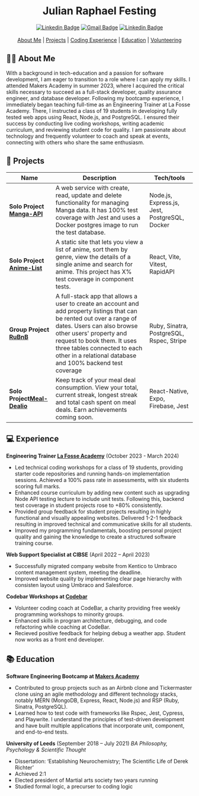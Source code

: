 <div align="center">
  <h1>Julian Raphael Festing</h1>
  <a href="https://www.linkedin.com/in/julian-r-f"><img src="https://img.shields.io/badge/-LinkedIn-0A66C2?logo=linkedin&style=for-the-badge" alt="Linkedin Badge" /></a>
  <a href="mailto:julfesting@gmail.com"><img src="https://img.shields.io/badge/-gmail-EA4335?logo=gmail&logoColor=white&style=for-the-badge" alt="Gmail Badge" /></a>
  <a href="https://github.com/Raphael40"><img src="https://img.shields.io/badge/-github-181717?logo=github&logoColor=white&style=for-the-badge" alt="Linkedin Badge" /></a>
  <br>
  <br>
  <div>
    <a href="#-about-me">About Me</a> | 
    <a href="#-projects">Projects</a> |
    <a href="#-experience">Coding Experience</a> |
    <a href="#-education">Education</a> |
    <a href="#-volunteering">Volunteering</a>
  </div>
</div>

## 👨‍💻 About Me

With a background in tech-education and a passion for software development, I am eager to transition to a role where I can apply my skills. I attended Makers Academy in summer 2023, where I acquired the critical skills necessary to succeed as a full-stack developer, quality assurance engineer, and database developer. Following my bootcamp experience, I immediately began teaching full-time as an Engineering Trainer at La Fosse Academy. There, I instructed a class of 19 students in developing fully tested web apps using React, Node.js, and PostgreSQL. I ensured their success by conducting live coding workshops, writing academic curriculum, and reviewing student code for quality. I am passionate about technology and frequently volunteer to coach and speak at events, connecting with others who share the same enthusiasm.

## 📖 Projects

| Name                                                                    | Description                                                                                                                                                                                                                                                                                                 | Tech/tools                                    |
| ----------------------------------------------------------------------- | ----------------------------------------------------------------------------------------------------------------------------------------------------------------------------------------------------------------------------------------------------------------------------------------------------------- | --------------------------------------------- |
| **Solo Project [Manga-API](https://github.com/Raphael40/Manga-API)**    | A web service with create, read, update and delete functionality for managing Manga data. It has 100% test coverage with Jest and uses a Docker postgres image to run the test database.                                                                                                                    | Node.js, Express.js, Jest, PostgreSQL, Docker |
| **Solo Project [Anime-List](https://github.com/Raphael40/Anime-List)**  | A static site that lets you view a list of anime, sort them by genre, view the details of a single anime and search for anime. This project has X% test coverage in component tests.                                                                                                                        | React, Vite, Vitest, RapidAPI                 |
| **Group Project [RuBnB](https://github.com/Raphael40/RuBnB)**           | A full-stack app that allows a user to create an account and add property listings that can be rented out over a range of dates. Users can also browse other users' property and request to book them. It uses three tables connected to each other in a relational database and 100% backend test coverage | Ruby, Sinatra, PostgreSQL, Rspec, Stripe      |
| **Solo Project[Meal-Dealio](https://github.com/Raphael40/Meal-Dealio)** | Keep track of your meal deal consumption. View your total, current streak, longest streak and total cash spent on meal deals. Earn achievements coming soon.                                                                                                                                                | React-Native, Expo, Firebase, Jest            |

## 💻 Experience

**Engineering Trainer [La Fosse Academy](https://www.lafosseacademy.com/)** (October 2023 - March 2024)

- Led technical coding workshops for a class of 19 students, providing starter code repositories and running hands-on implementation sessions. Achieved a 100% pass rate in assessments, with six students scoring full marks.
- Enhanced course curriculum by adding new content such as upgrading Node API testing lecture to include unit tests. Following this, backend test coverage in student projects rose to +80% consistently.
- Provided group feedback for student projects resulting in highly functional and visually appealing websites. Delivered 1-2-1 feedback resulting in improved technical and communicative skills for all students.
- Improved my programming fundamentals, boosting personal project quality and gaining the knowledge to create a structured software training course.

**Web Support Specialist at CIBSE** (April 2022 – April 2023)

- Successfully migrated company website from Kentico to Umbraco content management system, meeting the deadline.
- Improved website quality by implementing clear page hierarchy with consisten layout using Umbraco and Salesforce.

**Codebar Workshops at [Codebar](https://codebar.io/)**

- Volunteer coding coach at CodeBar, a charity providing free weekly programming workshops to minority groups.
- Enhanced skills in program architecture, debugging, and code refactoring while coaching at CodeBar.
- Recieved positive feedback for helping debug a weather app. Student now works as a front end developer.

## 📚 Education

**Software Engineering Bootcamp at [Makers Academy](https://makers.tech/)**

- Contributed to group projects such as an Airbnb clone and Tickermaster clone using an agile methodology and different technology stacks, notably MERN (MongoDB, Express, React, Node.js) and RSP (Ruby, Sinatra, PostgreSQL).
- Learned how to test code with frameworks like Rspec, Jest, Cypress, and Playwrite. I understand the principles of test-driven development and have built multiple applications that incorporate unit, component, and end-to-end tests.

**University of Leeds** (September 2018 – July 2021)
_BA Philosophy, Psychology & Scientific Thought_

- Dissertation: ‘Establishing Neurochemistry; The Scientific Life of Derek Richter’
- Achieved 2:1
- Elected president of Martial arts society two years running
- Studied formal logic, a precurser to coding logic
